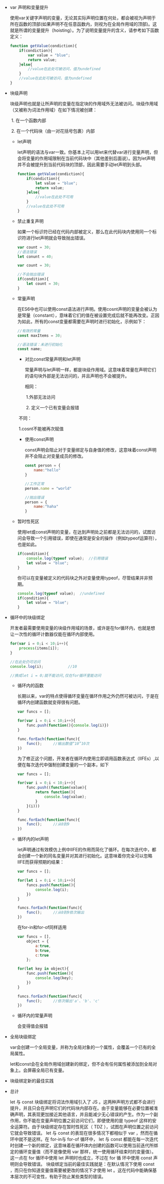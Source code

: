 * var 声明和变量提升

  使用var关键字声明的变量，无论其实际声明位置在何处，都会被视为声明于所在函数的顶部(如果声明不在任意函数内，则视为在全局作用域的顶部)。这就是所谓的变量提升（hoisting）。为了说明变量提升的含义，请参考如下函数定义：

  ```js
  function getValue(condiction){
      if(condiction){
          var value = "blue";
          return value;
      }else{
          //value在此处可被访问，值为undefined
      }
      //value在此处可被访问，值为undefined
  }
  ```

  

* 块级声明

  块级声明也就是让所声明的变量在指定块的作用域外无法被访问。块级作用域（又被称为词法作用域）在如下情况被创建：

  ​	1. 在一个函数内部

  ​	2. 在一个代码块（由一对花括号包裹）内部

  * let声明

    let声明的语法与var一致。你基本上可以用let来代替var进行变量声明，但会将变量的作用域限制在当前代码块中（其他差别后面说）。因为let声明并不会被提升到当前代码块的顶部，因此需要手动let声明到头部。

    ```js
    function getValue(condiction){
        if(condiction){
            let value = "blue";
            return value;
        }else{
            //value在此处不可用
        }
        //value在此处不可用
    }
    ```

    

  * 禁止重复声明

    如果一个标识符已经在代码内部被定义，那么在此代码块内使用同一个标识符进行let声明就会导致抛出错误。

    ```js
    var count = 30;
    //语法错误
    let conunt = 40;
    ```

    ```js
    var count = 30;
    
    //不会抛出错误
    if(condition){
        let count = 30;
    }
    ```

    

  * 常量声明

    在ES6中也可以使用const语法进行声明。使用cosnt声明的变量会被认为是常量（constant），意味着它们的值在被设置完成后就不能再改变。正因为如此，所有的const变量都需要在声明时进行初始化，示例如下：

    ```js
    //有效的常量
    const maxItems = 30;
    
    //语法错误：未进行初始化
    const name;
    ```

    

    * 对比const常量声明和let声明

      常量声明与let声明一样，都是块级作用域。这意味着常量在声明它们的语句块外部是无法访问的，并且声明也不会被提升。

      相同：

      ​	1.外部无法访问

      ​	2. 定义一个已有变量会报错

    ​	不同：

    ​		1.cosnt不能被再次赋值

    * 使用const声明

      const声明会阻止对于变量绑定与自身值的修改，这意味着const声明并不会阻止对变量成员的修改。

      ```js
      const person = {
          name:"hello"
      }
      
      //工作正常
      person.name = "world"
      
      //抛出错误
      person = {
          name:"haha"
      }
      ```

      

  * 暂时性死区

    使用let或const声明的变量，在达到声明处之前都是无法访问的，试图访问会导致一个引用错误，即使在通常是安全的操作（例如typeof运算符），也是如此。

    ```js
    if(condition){
        console.log(typeof value);	//引用错误
        let value = "blue";
    }
    ```

    你可以在变量被定义的代码块之外对变量使用typeof，尽管结果并非预期。

    ```js
    console.log(typeof value);	//undefined
    if(condition){
        let value = "blue";
    }
    ```

    

* 循环中的块级绑定

  开发者最需要使用变量的块级作用域的场景，或许是在for循环内，也就是想让一次性的循环计数器仅能在循环内部使用。

  ```js
  for(var i = 0;i < 10;i++){
      process(items[i]);
  }
  
  //在此处仍可访问
  console.log(i);			//10
  
  //换成let i = 0;就不能访问,仅在for循环里能访问
  ```

  

  * 循环内的函数

    长期以来，var的特点使得循环变量在循环作用之外仍然可被访问，于是在循环内创建函数就变得很有问题。

    ```js
    var funcs = [];
    
    for(var i = 0;i < 10;i++){
        func.push(function(){console.log(i)})
    }
    
    func.forEach(function(func){
        func();		//输出数值“10”10次
    })
    ```

    为了修正这个问题，开发者在循环内使用立即调用函数表达式（IIFEs）,以便在每次迭代中强制创建变量的一个副本，如下

    ```js
    var funcs = [];
    
    for(var i = 0;i < 10;i++){
        func.push((function(value){
            return function(){
                console.log(value);
            }
        }(i)))
    }
    
    func.forEach(function(func){
        func();		//从0到9
    })
    ```

    

  * 循环内的let声明

    let声明通过有效模仿上例中IIFE的作用而简化了循环。在每次迭代中，都会创建一个新的同名变量并对其进行初始化。这意味着你完全可以忽略IIFE而获得预期的结果：

    ```js
    var funcs = [];
    
    for(let i = 0;i < 10;i++){
        funcs.push(function(){
            console.log(i);
        })
    }
    
    funcs.forEach(function(func){
        func();		//从0到9依次输出
    })
    ```

    在for-in和for-of同样适用

    ```js
    var funcs = [],
        object = {
            a:true,
            b:true,
            c:true
        };
    
    for(let key in object){
        func.push(function(){
            console.log(key);
        })
    }
    
    funcs.forEach(function(func){
        func();		//依次输出'a'、'b'、'c'
    })
    ```

    

  * 循环内的常量声明

    会变得值会报错

* 全局块级绑定

  var会创建一个全局变量，并称为全局对象的一个属性，会覆盖一个已有的全局属性。

  let和const会在全局作用域创建新的绑定，但不会有任何属性被添加到全局对象上。会屏蔽全局已有变量。

* 块级绑定新的最佳实践

* 总计

  let  与  const  块级绑定将词法作用域引入了 JS 。这两种声明方式都不会进行提升，并且只会在声明它们的代码块内部存在。由于变量能够在必要位置被准确声明，其表现更加接近其他语言，并且能减少无心错误的产生。作为一个副作用，你不能在变量声明位置之前访问它们，即便使用的是  typeof  这样的安全运算符。由于块级绑定存在暂时性死区（ TDZ ），试图在声明位置之前访问它就会导致错误。
  let  与  const  的表现在很多情况下都相似于  var  ，然而在循环中就不是这样。在  for-in与  for-of  循环中，  let  与  const  都能在每一次迭代时创建一个新的绑定，这意味着在循环体内创建的函数可以使用当前迭代所绑定的循环变量值（而不是像使用  var  那样，统一使用循环结束时的变量值）。这一点在  for  循环中使用  let  声明时也成立，不过在  for  循
  环中使用  const  声明则会导致错误。
  块级绑定当前的最佳实践就是：在默认情况下使用  const  ，而只在你知道变量值需要被更改的情况下才使用  let  。这在代码中能确保基本层次的不可变性，有助于防止某些类型的错误。